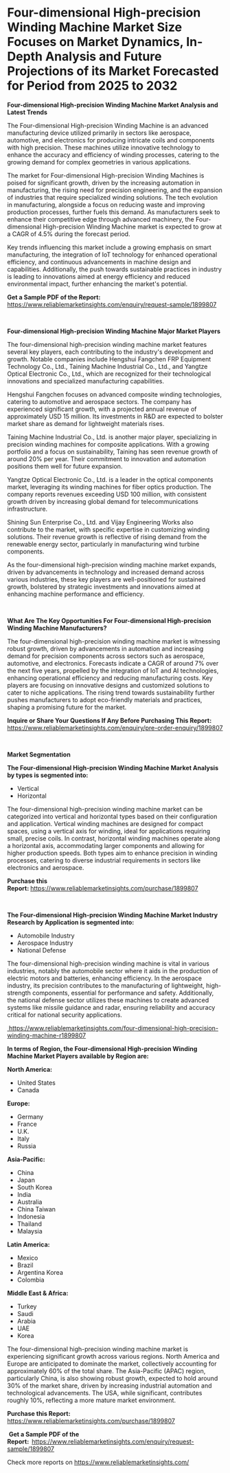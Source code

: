 <p><h1>Four-dimensional High-precision Winding Machine Market Size Focuses on Market Dynamics, In-Depth Analysis and Future Projections of its Market Forecasted for Period from 2025 to 2032</h1></p><p><strong>Four-dimensional High-precision Winding Machine Market Analysis and Latest Trends</strong></p>
<p><p>The Four-dimensional High-precision Winding Machine is an advanced manufacturing device utilized primarily in sectors like aerospace, automotive, and electronics for producing intricate coils and components with high precision. These machines utilize innovative technology to enhance the accuracy and efficiency of winding processes, catering to the growing demand for complex geometries in various applications.</p><p>The market for Four-dimensional High-precision Winding Machines is poised for significant growth, driven by the increasing automation in manufacturing, the rising need for precision engineering, and the expansion of industries that require specialized winding solutions. The tech evolution in manufacturing, alongside a focus on reducing waste and improving production processes, further fuels this demand. As manufacturers seek to enhance their competitive edge through advanced machinery, the Four-dimensional High-precision Winding Machine market is expected to grow at a CAGR of 4.5% during the forecast period.</p><p>Key trends influencing this market include a growing emphasis on smart manufacturing, the integration of IoT technology for enhanced operational efficiency, and continuous advancements in machine design and capabilities. Additionally, the push towards sustainable practices in industry is leading to innovations aimed at energy efficiency and reduced environmental impact, further enhancing the market's potential.</p></p>
<p><strong>Get a Sample PDF of the Report:&nbsp;</strong> <a href="https://www.reliablemarketinsights.com/enquiry/request-sample/1899807?utm_campaign=2189&utm_medium=2&utm_source=Github&utm_content=ia&utm_term=01032025&utm_id=four-dimensional-high-precision-winding-machine">https://www.reliablemarketinsights.com/enquiry/request-sample/1899807</a></p>
<p>&nbsp;</p>
<p><strong>Four-dimensional High-precision Winding Machine Major Market Players</strong></p>
<p><p>The four-dimensional high-precision winding machine market features several key players, each contributing to the industry's development and growth. Notable companies include Hengshui Fangchen FRP Equipment Technology Co., Ltd., Taining Machine Industrial Co., Ltd., and Yangtze Optical Electronic Co., Ltd., which are recognized for their technological innovations and specialized manufacturing capabilities.</p><p>Hengshui Fangchen focuses on advanced composite winding technologies, catering to automotive and aerospace sectors. The company has experienced significant growth, with a projected annual revenue of approximately USD 15 million. Its investments in R&D are expected to bolster market share as demand for lightweight materials rises.</p><p>Taining Machine Industrial Co., Ltd. is another major player, specializing in precision winding machines for composite applications. With a growing portfolio and a focus on sustainability, Taining has seen revenue growth of around 20% per year. Their commitment to innovation and automation positions them well for future expansion.</p><p>Yangtze Optical Electronic Co., Ltd. is a leader in the optical components market, leveraging its winding machines for fiber optics production. The company reports revenues exceeding USD 100 million, with consistent growth driven by increasing global demand for telecommunications infrastructure.</p><p>Shining Sun Enterprise Co., Ltd. and Vijay Engineering Works also contribute to the market, with specific expertise in customizing winding solutions. Their revenue growth is reflective of rising demand from the renewable energy sector, particularly in manufacturing wind turbine components.</p><p>As the four-dimensional high-precision winding machine market expands, driven by advancements in technology and increased demand across various industries, these key players are well-positioned for sustained growth, bolstered by strategic investments and innovations aimed at enhancing machine performance and efficiency.</p></p>
<p>&nbsp;</p>
<p><strong>What Are The Key Opportunities For Four-dimensional High-precision Winding Machine Manufacturers?</strong></p>
<p><p>The four-dimensional high-precision winding machine market is witnessing robust growth, driven by advancements in automation and increasing demand for precision components across sectors such as aerospace, automotive, and electronics. Forecasts indicate a CAGR of around 7% over the next five years, propelled by the integration of IoT and AI technologies, enhancing operational efficiency and reducing manufacturing costs. Key players are focusing on innovative designs and customized solutions to cater to niche applications. The rising trend towards sustainability further pushes manufacturers to adopt eco-friendly materials and practices, shaping a promising future for the market.</p></p>
<p><strong>Inquire or Share Your Questions If Any Before Purchasing This Report:</strong> <a href="https://www.reliablemarketinsights.com/enquiry/pre-order-enquiry/1899807?utm_campaign=2189&utm_medium=2&utm_source=Github&utm_content=ia&utm_term=01032025&utm_id=four-dimensional-high-precision-winding-machine">https://www.reliablemarketinsights.com/enquiry/pre-order-enquiry/1899807</a></p>
<p>&nbsp;</p>
<p><strong>Market Segmentation</strong></p>
<p><strong>The Four-dimensional High-precision Winding Machine Market Analysis by types is segmented into:</strong></p>
<p><ul><li>Vertical</li><li>Horizontal</li></ul></p>
<p><p>The four-dimensional high-precision winding machine market can be categorized into vertical and horizontal types based on their configuration and application. Vertical winding machines are designed for compact spaces, using a vertical axis for winding, ideal for applications requiring small, precise coils. In contrast, horizontal winding machines operate along a horizontal axis, accommodating larger components and allowing for higher production speeds. Both types aim to enhance precision in winding processes, catering to diverse industrial requirements in sectors like electronics and aerospace.</p></p>
<p><strong>Purchase this Report:&nbsp;</strong><a href="https://www.reliablemarketinsights.com/purchase/1899807?utm_campaign=2189&utm_medium=2&utm_source=Github&utm_content=ia&utm_term=01032025&utm_id=four-dimensional-high-precision-winding-machine">https://www.reliablemarketinsights.com/purchase/1899807</a></p>
<p>&nbsp;</p>
<p><strong>The Four-dimensional High-precision Winding Machine Market Industry Research by Application is segmented into:</strong></p>
<p><ul><li>Automobile Industry</li><li>Aerospace Industry</li><li>National Defense</li></ul></p>
<p><p>The four-dimensional high-precision winding machine is vital in various industries, notably the automobile sector where it aids in the production of electric motors and batteries, enhancing efficiency. In the aerospace industry, its precision contributes to the manufacturing of lightweight, high-strength components, essential for performance and safety. Additionally, the national defense sector utilizes these machines to create advanced systems like missile guidance and radar, ensuring reliability and accuracy critical for national security applications.</p></p>
<p><a href="https://www.reliablemarketinsights.com/four-dimensional-high-precision-winding-machine-r1899807?utm_campaign=2189&utm_medium=2&utm_source=Github&utm_content=ia&utm_term=01032025&utm_id=four-dimensional-high-precision-winding-machine">&nbsp;https://www.reliablemarketinsights.com/four-dimensional-high-precision-winding-machine-r1899807</a></p>
<p><strong>In terms of Region, the Four-dimensional High-precision Winding Machine Market Players available by Region are:</strong></p>
<p>
    <p> <strong> North America: </strong>
        <ul>
            <li>United States</li>
            <li>Canada</li>
        </ul>
        </p> 
    <p> <strong> Europe: </strong>
        <ul>
            <li>Germany</li>
            <li>France</li>
            <li>U.K.</li>
            <li>Italy</li>
            <li>Russia</li>
        </ul>
        </p> 
    <p> <strong> Asia-Pacific: </strong>
        <ul>
            <li>China</li>
            <li>Japan</li>
            <li>South Korea</li>
            <li>India</li>
            <li>Australia</li>
            <li>China Taiwan</li>
            <li>Indonesia</li>
            <li>Thailand</li>
            <li>Malaysia</li>
        </ul>
        </p> 
    <p> <strong> Latin America: </strong>
        <ul>
            <li>Mexico</li>
            <li>Brazil</li>
            <li>Argentina Korea</li>
            <li>Colombia</li>
        </ul>
        </p> 
    <p> <strong> Middle East & Africa: </strong>
        <ul>
            <li>Turkey</li>
            <li>Saudi</li>
            <li>Arabia</li>
            <li>UAE</li>
            <li>Korea</li>
        </ul>
    </p>
    </p>
<p><p>The four-dimensional high-precision winding machine market is experiencing significant growth across various regions. North America and Europe are anticipated to dominate the market, collectively accounting for approximately 60% of the total share. The Asia-Pacific (APAC) region, particularly China, is also showing robust growth, expected to hold around 30% of the market share, driven by increasing industrial automation and technological advancements. The USA, while significant, contributes roughly 10%, reflecting a more mature market environment.</p></p>
<p><strong>Purchase this Report: </strong><a href="https://www.reliablemarketinsights.com/purchase/1899807?utm_campaign=2189&utm_medium=2&utm_source=Github&utm_content=ia&utm_term=01032025&utm_id=four-dimensional-high-precision-winding-machine">https://www.reliablemarketinsights.com/purchase/1899807</a></p>
<p>&nbsp;<strong>Get a Sample PDF of the Report:&nbsp;&nbsp;</strong><a href="https://www.reliablemarketinsights.com/enquiry/request-sample/1899807?utm_campaign=2189&utm_medium=2&utm_source=Github&utm_content=ia&utm_term=01032025&utm_id=four-dimensional-high-precision-winding-machine">https://www.reliablemarketinsights.com/enquiry/request-sample/1899807</a></p>
<p><strong></strong></p>
<p>Check more reports on <a href="https://www.reliablemarketinsights.com/?utm_campaign=2189&utm_medium=2&utm_source=Github&utm_content=ia&utm_term=01032025&utm_id=four-dimensional-high-precision-winding-machine">https://www.reliablemarketinsights.com/</a></p>